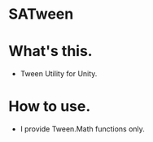 
# SATween

# What's this.

- Tween Utility for Unity.

# How to use.

- I provide Tween.Math functions only.
